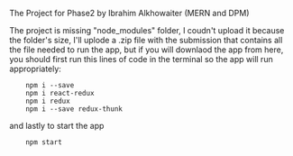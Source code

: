 The Project for Phase2 by Ibrahim Alkhowaiter (MERN and DPM)

The project is missing "node_modules" folder, I coudn't upload it because the folder's size, I'll uplode a .zip file with the submission that contains all the file needed to run the app, but if you will downlaod the app from here, you should first run this lines of code in the terminal so the app will run appropriately:
```
    npm i --save
    npm i react-redux
    npm i redux
    npm i --save redux-thunk
```
and lastly to start the app
```
    npm start
```

